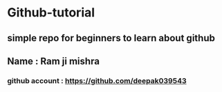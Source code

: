 # Github-tutorial
## simple repo for beginners to learn about github


## Name : Ram ji mishra
### github account : https://github.com/deepak039543
